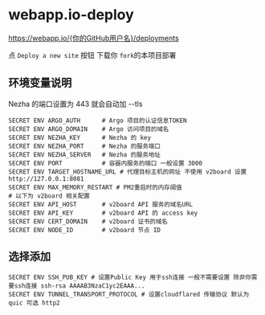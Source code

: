 # webapp.io-deploy

<https://webapp.io/{你的GitHub用户名}/deployments>

点 `Deploy a new site` 按钮 下载你 `fork`的本项目部署

## 环境变量说明

Nezha 的端口设置为 443 就会自动加 --tls

```env
SECRET ENV ARGO_AUTH      # Argo 项目的认证信息TOKEN
SECRET ENV ARGO_DOMAIN    # Argo 访问项目的域名
SECRET ENV NEZHA_KEY      # Nezha 的 key 
SECRET ENV NEZHA_PORT     # Nezha 的服务端口
SECRET ENV NEZHA_SERVER   # Nezha 的服务地址
SECRET ENV PORT           # 容器内服务的端口 一般设置 3000
SECRET ENV TARGET_HOSTNAME_URL # 代理目标主机的网址 不使用 v2board 设置 http://127.0.0.1:8081
SECRET ENV MAX_MEMORY_RESTART # PM2重启时的内存阈值
# 以下为 v2board 相关配置
SECRET ENV API_HOST       # v2board API 服务的域名URL
SECRET ENV API_KEY        # v2board API 的 access key
SECRET ENV CERT_DOMAIN    # v2board 证书的域名
SECRET ENV NODE_ID        # v2board 节点 ID
```

## 选择添加

```env
SECRET ENV SSH_PUB_KEY # 设置Public Key 用于ssh连接 一般不需要设置 除非你需要ssh连接 ssh-rsa AAAAB3NzaC1yc2EAAA...
SECRET ENV TUNNEL_TRANSPORT_PROTOCOL # 设置cloudflared 传输协议 默认为 quic 可选 http2
```
